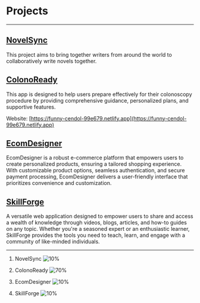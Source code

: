 # Projects

---

## [NovelSync](novelsync/readme.md)

This project aims to bring together writers from around the world to collaboratively write novels together.

## [ColonoReady](colonoready/README.md)

This app is designed to help users prepare effectively for their colonoscopy procedure by providing comprehensive guidance, personalized plans, and supportive features.

Website: [https://funny-cendol-99e679.netlify.app](https://funny-cendol-99e679.netlify.app)

## [EcomDesigner](ecomdesigner/README.md)

EcomDesigner is a robust e-commerce platform that empowers users to create personalized products, ensuring a tailored shopping experience. With customizable product options, seamless authentication, and secure payment processing, EcomDesigner delivers a user-friendly interface that prioritizes convenience and customization.

## [SkillForge](skillforge/README.md)

A versatile web application designed to empower users to share and access a wealth of knowledge through videos, blogs, articles, and how-to guides on any topic. Whether you're a seasoned expert or an enthusiastic learner, SkillForge provides the tools you need to teach, learn, and engage with a community of like-minded individuals.

---

1. NovelSync
   ![10%](https://progress-bar.dev/10?title=NovelSync)

2. ColonoReady
   ![70%](https://progress-bar.dev/70?title=ColonoReady)

3. EcomDesigner
   ![10%](https://progress-bar.dev/10?title=EcomDesigner)

4. SkillForge
   ![10%](https://progress-bar.dev/10?title=SkillForge)
